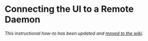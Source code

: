# Connecting the UI to a Remote Daemon

_This instructional how-to has been updated and [moved to the wiki](https://github.com/blockchiansea/nchain-blockchain/wiki/Connecting-the-UI-to-a-remote-daemon)._
